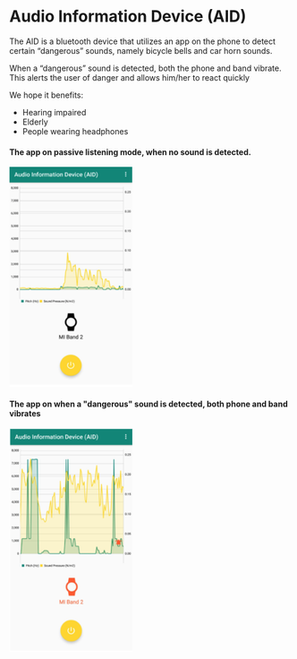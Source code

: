# Audio Information Device (AID)

The AID is a bluetooth device that utilizes an app on the phone to detect certain “dangerous” sounds, namely bicycle bells and car horn sounds.

When a “dangerous” sound is detected, both the phone and band vibrate. This alerts the user of danger and allows him/her to react quickly

We hope it benefits:
- Hearing impaired
- Elderly
- People wearing headphones

#### The app on passive listening mode, when no sound is detected.
<img src="screenshots/AID_neutral.png" alt="AID when no sound is detected" width="220"/>

#### The app on when a "dangerous" sound is detected, both phone and band vibrates
<img src="screenshots/AID_sound_detected.png" alt="AID when sound is detected" width="220"/>
